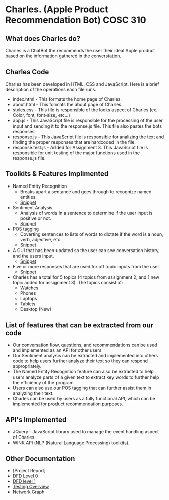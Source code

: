 ﻿# Charles. (Apple Product Recommendation Bot) COSC 310

## What does Charles do?
Charles is a ChatBot the recommends the user their ideal Apple product based on the information gathered in the converstation.

## Charles Code
Charles has been developed in HTML, CSS and JavaScript. Here is a brief description of the operations each file runs.<br/>

- index.html - This formats the home page of Charles. <br/>
- about.html - This formats the about page of Charles.<br/>
- styles.css - This file is responsible of the looks aspect of Charles (ex. Color, font, font-size, etc...)<br/>
- app.js - This JavaScript file is responsible for the processing of the user input and sending it to the response.js file. This file also pastes the bots responses.<br/>
- response.js - This JavaScript file is responsible for analizing the text and finding the proper responses that are hardcoded in the file.<br/>
- response.test.js - Added for Assignment 3. This JavaScript file is responsible for unit testing of the major functions used in the response.js file.<br/>
## Toolkits & Features Implimented  
- Named Entity Recognition 
  - Breaks apart a sentance and goes through to recognize named entities.
  - [Snippet](NERsnip.png)
- Sentiment Analysis 
  - Analysis of words in a sentence to determine if the user input is positive or not.
  - [Snippet](Sentimentsnip.png)
- POS tagging 
  - Coverting sentences to lists of words to dictate if the word is a noun, verb, adjective, etc.
  - [Snippet](POSTaggersnip.png)
- A GUI that has been updated so the user can see conversation history, and the users input.
  - [Snippet](CharlesGUI.png)
- Five or more responses that are used for off topic inputs from the user.
   - [Snippet](5differentResponses.png)
- Charles has a total for 5 topics (4 topics from assignment 2, and 1 new topic added for assignment 3). The topics consist of: 
    - Watches
    - Phones 
    - Laptops
    - Tablets
    - Desktop (New)
## List of features that can be extracted from our code
- Our conversation flow, questions, and recommendations can be used and implemented as an API for other users 
- Our Sentiment analysis can be extracted and implemented into others code to help users further analyze their text so they can respond appropriately.
- The Named Entity Recognition feature can also be extracted to help users analyze parts of a given text to extract key words to further help the efficiency of the program.
- Users can also use our POS tagging that can further assist them in analyzing their text.
- Charles can be used by users as a fully functional API, which can be implemented for product recommendation purposes. 

## API's Implemented 
- JQuery - JavaScript library used to manage the event handling aspect of Charles.
- WINK API (NLP (Natural Language Processing) toolkits).


  
 ## Other Documentation 
 - [Project Report]
 - [DFD Level 0](DFDLevel0.md)
 - [DFD level 1](DFDLevel1.md)
 - [Testing Overview](Automated_Unit_Testing.md)
 - [Network Graph](https://github.com/charles-bot-groupTwo/COSC310/network)
 
 

